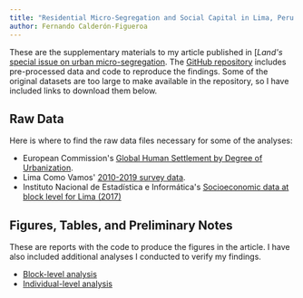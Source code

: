 ```yaml
---
title: "Residential Micro-Segregation and Social Capital in Lima, Peru: Supplementary Material"
author: Fernando Calderón-Figueroa
---
```


These are the supplementary materials to my article published in [*Land's* [special issue on urban micro-segregation](https://www.mdpi.com/journal/land/special_issues/938S2A99L1). The [GitHub repository](https://github.com/fcalderonfigueroa/land_microsegregation_lima) includes pre-processed data and code to reproduce the findings. Some of the original datasets are too large to make available in the repository, so I have included links to download them below.

## Raw Data

Here is where to find the raw data files necessary for some of the analyses:

* European Commission's [Global Human Settlement by Degree of Urbanization](https://ghsl.jrc.ec.europa.eu/ghs_smod2023.php).
* Lima Como Vamos' [2010-2019 survey data](https://www.dropbox.com/sh/ogk4631a37kbxxt/AACYpm_yfIPIuqFR_I3mA5xOa/BD_Lima2010-2019.sav?dl=0).
* Instituto Nacional de Estadística e Informática's [Socioeconomic data at block level for Lima (2017)](https://www.arcgis.com/home/item.html?id=a929c02371f24525a881155ec39cfe68)

## Figures, Tables, and Preliminary Notes

These are reports with the code to produce the figures in the article. I have also included additional analyses I conducted to verify my findings.

* [Block-level analysis](https://fcalderonfigueroa.github.io/land_microsegregation_lima/barriers_analysis.html)
* [Individual-level analysis](https://fcalderonfigueroa.github.io/land_microsegregation_lima/survey_analysis.html)
